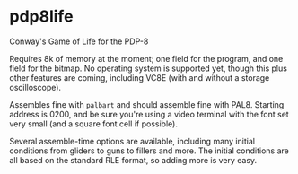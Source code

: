 # pdp8life
Conway's Game of Life for the PDP-8

Requires 8k of memory at the moment; one field for the program, and
one field for the bitmap. No operating system is supported yet, though
this plus other features are coming, including VC8E (with and without
a storage oscilloscope).

Assembles fine with `palbart` and should assemble fine with PAL8. 
Starting address is 0200, and be sure you're using a video terminal with
the font set very small (and a square font cell if possible).

Several assemble-time options are available, including many initial
conditions from gliders to guns to fillers and more. The initial conditions
are all based on the standard RLE format, so adding more is very easy.
